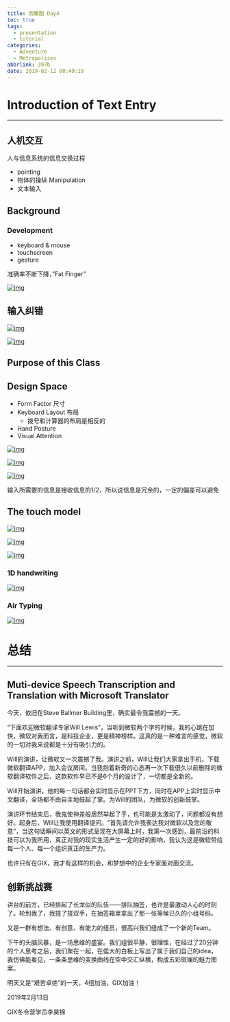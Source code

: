 ```yaml
---
title: 西雅图 Day4
toc: true
tags:
  - presentation
  - tutorial
categories:
  - Adventure
  - Metropolises
abbrlink: 397b
date: 2019-02-12 00:49:19
---
```


# Introduction of Text Entry

------

## 人机交互

人与信息系统的信息交换过程

- pointing
- 物体的操纵 Manipulation
- 文本输入

## Background

### Development

- keyboard & mouse
- touchscreen
- gesture

准确率不断下降，”Fat Finger”

[![img](https://ooo.0o0.ooo/2019/02/13/5c6301adaa0da.jpg)](https://ooo.0o0.ooo/2019/02/13/5c6301adaa0da.jpg)



## 输入纠错

[![img](https://ooo.0o0.ooo/2019/02/13/5c6302ee99e09.jpg)](https://ooo.0o0.ooo/2019/02/13/5c6302ee99e09.jpg)

[![img](https://ooo.0o0.ooo/2019/02/13/5c63036d7c59e.jpg)](https://ooo.0o0.ooo/2019/02/13/5c63036d7c59e.jpg)

## Purpose of this Class

## Design Space

- Form Factor 尺寸
- Keyboard Layout 布局
  - 拨号和计算器的布局是相反的
- Hand Posture
- Visual Attention

[![img](https://ooo.0o0.ooo/2019/02/13/5c6306c1bf90c.jpg)](https://ooo.0o0.ooo/2019/02/13/5c6306c1bf90c.jpg)

[![img](https://ooo.0o0.ooo/2019/02/13/5c6307225d682.jpg)](https://ooo.0o0.ooo/2019/02/13/5c6307225d682.jpg)

[![img](https://ooo.0o0.ooo/2019/02/13/5c6307762b9c7.jpg)](https://ooo.0o0.ooo/2019/02/13/5c6307762b9c7.jpg)

输入所需要的信息是接收信息的1/2，所以说信息是冗余的，一定的偏差可以避免

## The touch model

[![img](https://ooo.0o0.ooo/2019/02/13/5c63089e4bb62.jpg)](https://ooo.0o0.ooo/2019/02/13/5c63089e4bb62.jpg)

[![img](https://ooo.0o0.ooo/2019/02/13/5c630963d11ec.jpg)](https://ooo.0o0.ooo/2019/02/13/5c630963d11ec.jpg)

[![img](https://ooo.0o0.ooo/2019/02/13/5c6309b1a53b5.jpg)](https://ooo.0o0.ooo/2019/02/13/5c6309b1a53b5.jpg)

### 1D handwriting

[![img](https://ooo.0o0.ooo/2019/02/13/5c630b80d8882.jpg)](https://ooo.0o0.ooo/2019/02/13/5c630b80d8882.jpg)

### Air Typing

[![img](https://ooo.0o0.ooo/2019/02/13/5c630bea0a32f.jpg)](https://ooo.0o0.ooo/2019/02/13/5c630bea0a32f.jpg)

# 总结

------

## Muti-device Speech Transcription and Translation with Microsoft Translator

今天，依旧在Steve Ballmer Building里，确实最令我震撼的一天。

“下面欢迎微软翻译专家Will Lewis”，当听到微软两个字的时候，我的心跳在加快，微软对我而言，是科技企业，更是精神榜样。这真的是一种难言的感觉，微软的一切对我来说都是十分有吸引力的。

Will的演讲，让微软又一次震撼了我。演讲之前，Will让我们大家拿出手机，下载微软翻译APP，加入会议房间。当我抱着新奇的心态再一次下载很久以前删除的微软翻译软件之后，这款软件早已不是6个月的设计了，一切都是全新的。

Will开始演讲，他的每一句话都会实时显示在PPT下方，同时在APP上实时显示中文翻译，全场都不由自主地鼓起了掌。为Will的团队，为微软的创新鼓掌。

演讲环节结束后，我鬼使神差般居然举起了手，也可能是太激动了，问题都没有想好。起身后，Will让我使用翻译提问。“首先请允许我表达我对微软以及您的敬意”，当这句话瞬间以英文的形式呈现在大屏幕上时，我第一次感到，最前沿的科技可以为我所用，真正对我的现实生活产生一定的好的影响，我认为这是微软带给每一个人、每一个组织真正的生产力。

也许只有在GIX，我才有这样的机会，和梦想中的企业专家面对面交流。

## 创新挑战赛

讲台的前方，已经排起了长龙似的队伍——排队抽签，也许是最激动人心的时刻了。轮到我了，我搓了搓双手，在抽签箱里拿出了那一张等候已久的小组号码。

又是一群有想法、有创意、有能力的组员，很高兴我们组成了一个新的Team。

下午的头脑风暴，是一场思维的盛宴。我们组很平静，很理性，在经过了20分钟的个人思考之后，我们聚在一起，在偌大的白板上写出了属于我们自己的idea，我仿佛能看见，一条条思维的变换曲线在空中交汇纵横，构成五彩斑斓的魅力图案。

明天又是“艰苦卓绝”的一天，4组加油，GIX加油！

2019年2月13日

GIX冬令营学员李昊锦
